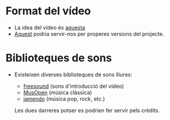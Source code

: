 # Format del vídeo #

  * La idea del vídeo és [aquesta](https://www.youtube.com/watch?v=VUUkMaNJ1KI)
  * [Aquest](https://www.youtube.com/watch?v=RDkjGD1kGdQ) podria servir-nos per properes versions del projecte.

# Biblioteques de sons #

  * Existeixen diverses biblioteques de sons lliures:
    * [freesound](http://www.freesound.org/browse/) (sons d'introducció del vídeo)
    * [MusOpen](https://musopen.org/music/) (música clàssica)
    * [jamendo](https://www.jamendo.com/en/search) (música pop, rock, etc.)

    Les dues darreres potser es podrien fer servir pels crèdits.
